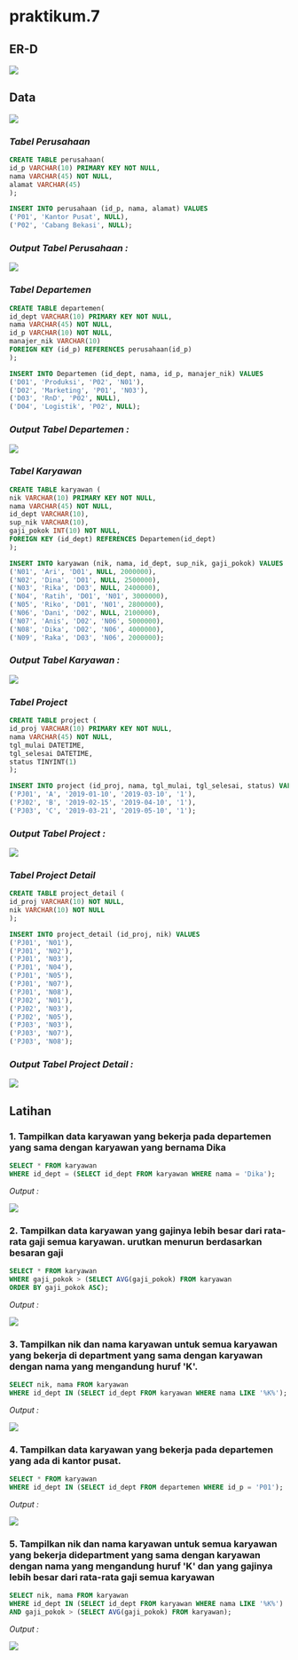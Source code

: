 # praktikum.7

## ER-D

![](Foto/erd1.png)

## Data

![](Foto/data.png)

### *Tabel Perusahaan*
```sql
CREATE TABLE perusahaan(
id_p VARCHAR(10) PRIMARY KEY NOT NULL,
nama VARCHAR(45) NOT NULL,
alamat VARCHAR(45)
);

INSERT INTO perusahaan (id_p, nama, alamat) VALUES
('P01', 'Kantor Pusat', NULL),
('P02', 'Cabang Bekasi', NULL);
```
### *Output Tabel Perusahaan :*

![](Foto/tabelperusahaan.png)

### *Tabel Departemen*
```sql
CREATE TABLE departemen(
id_dept VARCHAR(10) PRIMARY KEY NOT NULL,
nama VARCHAR(45) NOT NULL,
id_p VARCHAR(10) NOT NULL,
manajer_nik VARCHAR(10)
FOREIGN KEY (id_p) REFERENCES perusahaan(id_p) 
);

INSERT INTO Departemen (id_dept, nama, id_p, manajer_nik) VALUES
('D01', 'Produksi', 'P02', 'N01'),
('D02', 'Marketing', 'P01', 'N03'),
('D03', 'RnD', 'P02', NULL),
('D04', 'Logistik', 'P02', NULL);
```

### *Output Tabel Departemen :*
![](Foto/departemen1.png)

### *Tabel Karyawan*
```sql
CREATE TABLE karyawan (
nik VARCHAR(10) PRIMARY KEY NOT NULL,
nama VARCHAR(45) NOT NULL,
id_dept VARCHAR(10),
sup_nik VARCHAR(10),
gaji_pokok INT(10) NOT NULL,
FOREIGN KEY (id_dept) REFERENCES Departemen(id_dept)
);

INSERT INTO karyawan (nik, nama, id_dept, sup_nik, gaji_pokok) VALUES
('N01', 'Ari', 'D01', NULL, 2000000),
('N02', 'Dina', 'D01', NULL, 2500000),
('N03', 'Rika', 'D03', NULL, 2400000),
('N04', 'Ratih', 'D01', 'N01', 3000000),
('N05', 'Riko', 'D01', 'N01', 2800000),
('N06', 'Dani', 'D02', NULL, 2100000),
('N07', 'Anis', 'D02', 'N06', 5000000),
('N08', 'Dika', 'D02', 'N06', 4000000),
('N09', 'Raka', 'D03', 'N06', 2000000);
```
### *Output Tabel Karyawan :*
![](Foto/karyawan1.png)

### *Tabel Project*
```sql
CREATE TABLE project (
id_proj VARCHAR(10) PRIMARY KEY NOT NULL,
nama VARCHAR(45) NOT NULL,
tgl_mulai DATETIME,
tgl_selesai DATETIME,
status TINYINT(1)
);

INSERT INTO project (id_proj, nama, tgl_mulai, tgl_selesai, status) VALUES
('PJ01', 'A', '2019-01-10', '2019-03-10', '1'),
('PJ02', 'B', '2019-02-15', '2019-04-10', '1'),
('PJ03', 'C', '2019-03-21', '2019-05-10', '1');
```

### *Output Tabel Project :*
![](Foto/project1.png)

### *Tabel Project Detail*
```sql
CREATE TABLE project_detail (
id_proj VARCHAR(10) NOT NULL,
nik VARCHAR(10) NOT NULL
);

INSERT INTO project_detail (id_proj, nik) VALUES
('PJ01', 'N01'),
('PJ01', 'N02'),
('PJ01', 'N03'),
('PJ01', 'N04'),
('PJ01', 'N05'),
('PJ01', 'N07'),
('PJ01', 'N08'),
('PJ02', 'N01'),
('PJ02', 'N03'),
('PJ02', 'N05'),
('PJ03', 'N03'),
('PJ03', 'N07'),
('PJ03', 'N08');
```

### *Output Tabel Project Detail :*
![](Foto/projectdetail1.png)

## Latihan 
### 1. Tampilkan data karyawan yang bekerja pada departemen yang sama dengan karyawan yang bernama Dika
```sql
SELECT * FROM karyawan
WHERE id_dept = (SELECT id_dept FROM karyawan WHERE nama = 'Dika');
```
*Output :*

![](Foto/a1.png)

### 2. Tampilkan data karyawan yang gajinya lebih besar dari rata-rata gaji semua karyawan. urutkan menurun berdasarkan besaran gaji
```sql
SELECT * FROM karyawan
WHERE gaji_pokok > (SELECT AVG(gaji_pokok) FROM karyawan
ORDER BY gaji_pokok ASC);
```
*Output :*

![](Foto/a2.png)

### 3. Tampilkan nik dan nama karyawan untuk semua karyawan yang bekerja di department yang sama dengan karyawan dengan nama yang mengandung huruf 'K'.
```sql
SELECT nik, nama FROM karyawan
WHERE id_dept IN (SELECT id_dept FROM karyawan WHERE nama LIKE '%K%');
```
*Output :*

![](Foto/a3.png)

### 4. Tampilkan data karyawan yang bekerja pada departemen yang ada di kantor pusat.
```sql
SELECT * FROM karyawan
WHERE id_dept IN (SELECT id_dept FROM departemen WHERE id_p = 'P01');
```
*Output :*

![](Foto/a4.png)

### 5. Tampilkan nik dan nama karyawan untuk semua karyawan yang bekerja didepartment yang sama dengan karyawan dengan nama yang mengandung huruf 'K' dan yang gajinya lebih besar dari rata-rata gaji semua karyawan
```sql
SELECT nik, nama FROM karyawan
WHERE id_dept IN (SELECT id_dept FROM karyawan WHERE nama LIKE '%K%')
AND gaji_pokok > (SELECT AVG(gaji_pokok) FROM karyawan);
```
*Output :*

![](Foto/a5.png)
